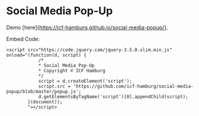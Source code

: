 # Social Media Pop-Up

Demo [here]{https://icf-hamburg.github.io/social-media-popup/}.

Embed Code:
```
<script src="https://code.jquery.com/jquery-3.5.0.slim.min.js" onload="(function(d, script) {
            /* 
            * Social Media Pop-Up
            * Copyright © ICF Hamburg
            */
            script = d.createElement('script');
            script.src = 'https://github.com/icf-hamburg/social-media-popup/blob/master/popup.js';
            d.getElementsByTagName('script')[0].appendChild(script);
        }(document));
        "></script>
```